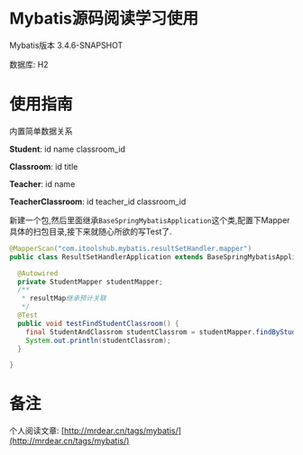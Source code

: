 
# Mybatis源码阅读学习使用

Mybatis版本 3.4.6-SNAPSHOT

数据库: H2

# 使用指南

内置简单数据关系

**Student**: id name classroom_id

**Classroom**: id title

**Teacher**: id name
 
**TeacherClassroom**: id teacher_id classroom_id


新建一个包,然后里面继承`BaseSpringMybatisApplication`这个类,配置下Mapper具体的扫包目录,接下来就随心所欲的写Test了.

```java
@MapperScan("com.itoolshub.mybatis.resultSetHandler.mapper")
public class ResultSetHandlerApplication extends BaseSpringMybatisApplication {

  @Autowired
  private StudentMapper studentMapper;
  /**
   * resultMap继承预计关联
   */
  @Test
  public void testFindStudentClassroom() {
    final StudentAndClassrom studentClassrom = studentMapper.findByStudentId(1L);
    System.out.println(studentClassrom);
  }

}

```

# 备注

个人阅读文章:  [http://mrdear.cn/tags/mybatis/](http://mrdear.cn/tags/mybatis/)
